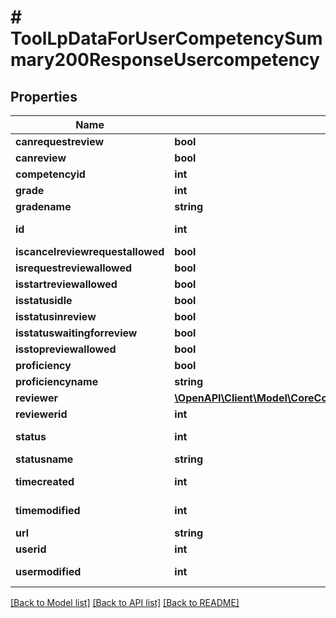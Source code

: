 # # ToolLpDataForUserCompetencySummary200ResponseUsercompetency

## Properties

Name | Type | Description | Notes
------------ | ------------- | ------------- | -------------
**canrequestreview** | **bool** | canrequestreview |
**canreview** | **bool** | canreview |
**competencyid** | **int** | competencyid |
**grade** | **int** | grade |
**gradename** | **string** | gradename |
**id** | **int** | id | [default to 0]
**iscancelreviewrequestallowed** | **bool** | iscancelreviewrequestallowed |
**isrequestreviewallowed** | **bool** | isrequestreviewallowed |
**isstartreviewallowed** | **bool** | isstartreviewallowed |
**isstatusidle** | **bool** | isstatusidle |
**isstatusinreview** | **bool** | isstatusinreview |
**isstatuswaitingforreview** | **bool** | isstatuswaitingforreview |
**isstopreviewallowed** | **bool** | isstopreviewallowed |
**proficiency** | **bool** | proficiency |
**proficiencyname** | **string** | proficiencyname |
**reviewer** | [**\OpenAPI\Client\Model\CoreCompetencyGradeCompetency200ResponseActionuser**](CoreCompetencyGradeCompetency200ResponseActionuser.md) |  | [optional]
**reviewerid** | **int** | reviewerid |
**status** | **int** | status | [default to 0]
**statusname** | **string** | statusname |
**timecreated** | **int** | timecreated | [default to 0]
**timemodified** | **int** | timemodified | [default to 0]
**url** | **string** | url |
**userid** | **int** | userid |
**usermodified** | **int** | usermodified | [default to 0]

[[Back to Model list]](../../README.md#models) [[Back to API list]](../../README.md#endpoints) [[Back to README]](../../README.md)
